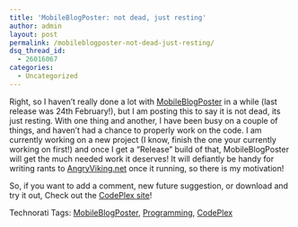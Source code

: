 ```yaml
---
title: 'MobileBlogPoster: not dead, just resting'
author: admin
layout: post
permalink: /mobileblogposter-not-dead-just-resting/
dsq_thread_id:
  - 26016067
categories:
  - Uncategorized
---
```

Right, so I haven&#8217;t really done a lot with [MobileBlogPoster][1] in a while (last release was 24th February!), but I am posting this to say it is not dead, its just resting. With one thing and another, I have been busy on a couple of things, and haven&#8217;t had a chance to properly work on the code. I am currently working on a new project (I know, finish the one your currently working on first!) and once I get a &#8220;Release&#8221; build of that, MobileBlogPoster will get the much needed work it deserves! It will defiantly be handy for writing rants to [AngryViking.net][2] once it running, so there is my motivation!

So, if you want to add a comment, new future suggestion, or download and try it out, Check out the [CodePlex site][1]!</p> 

<div class="wlWriterSmartContent" id="scid:0767317B-992E-4b12-91E0-4F059A8CECA8:e69661f7-cd6c-4eb9-aedd-c48b6582e6fb" style="padding-right:0px;display:inline;padding-left:0px;padding-bottom:0px;margin:0px;padding-top:0px;">
  Technorati Tags: <a href="http://technorati.com/tags/MobileBlogPoster" rel="tag">MobileBlogPoster</a>, <a href="http://technorati.com/tags/Programming" rel="tag">Programming</a>, <a href="http://technorati.com/tags/CodePlex" rel="tag">CodePlex</a>
</div>

 [1]: http://www.codeplex.com/MobileBlogPoster/
 [2]: http://www.angryviking.net/